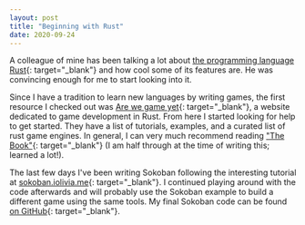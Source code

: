 ```yaml
---
layout: post
title: "Beginning with Rust"
date: 2020-09-24
---
```

A colleague of mine has been talking a lot about [the programming language Rust](https://www.rust-lang.org/){: target="_blank"} and how cool some of its features are. He was convincing enough for me to start looking into it.

Since I have a tradition to learn new languages by writing games, the first resource I checked out was [Are we game yet](https://arewegameyet.rs/){: target="_blank"}, a website dedicated to game development in Rust. From here I started looking for help to get started. They have a list of tutorials, examples, and a curated list of rust game engines. In general, I can very much recommend reading ["The Book"](https://doc.rust-lang.org/stable/book/){: target="_blank"} (I am half through at the time of writing this; learned a lot!).

The last few days I've been writing Sokoban following the interesting tutorial at [sokoban.iolivia.me](https://sokoban.iolivia.me/){: target="_blank"}. I continued playing around with the code afterwards and will probably use the Sokoban example to build a different game using the same tools. My final Sokoban code can be found [on GitHub](https://github.com/NiklasEi/sokoban-rust){: target="_blank"}.
